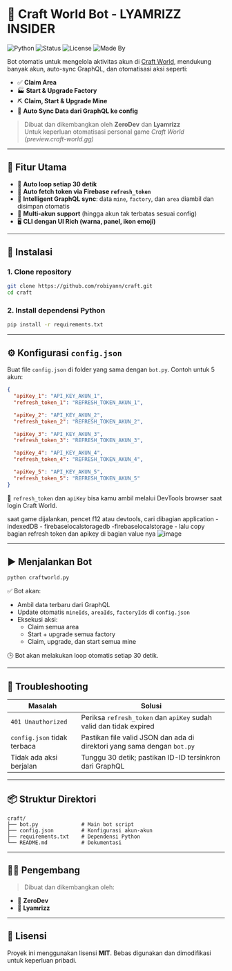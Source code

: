 # 💠 Craft World Bot - LYAMRIZZ INSIDER

![Python](https://img.shields.io/badge/Python-3.8%2B-blue?logo=python)
![Status](https://img.shields.io/badge/status-stable-success)
![License](https://img.shields.io/badge/license-MIT-green)
![Made By](https://img.shields.io/badge/created%20by-ZeroDev%20%26%20Lyamrizz-magenta)

Bot otomatis untuk mengelola aktivitas akun di [Craft World](https://preview.craft-world.gg), mendukung banyak akun, auto-sync GraphQL, dan otomatisasi aksi seperti:

- ✅ **Claim Area**
- 🏭 **Start & Upgrade Factory**
- ⛏️ **Claim, Start & Upgrade Mine**
- 🔄 **Auto Sync Data dari GraphQL ke config**

> Dibuat dan dikembangkan oleh **ZeroDev** dan **Lyamrizz**  
> Untuk keperluan otomatisasi personal game *Craft World (preview.craft-world.gg)*

---

## 🔧 Fitur Utama

- 🔁 **Auto loop setiap 30 detik**
- 🔑 **Auto fetch token via Firebase `refresh_token`**
- 🧠 **Intelligent GraphQL sync**: data `mine`, `factory`, dan `area` diambil dan disimpan otomatis
- 👥 **Multi-akun support** (hingga akun tak terbatas sesuai config)
- 🖥️ **CLI dengan UI Rich (warna, panel, ikon emoji)**

---

## 🚀 Instalasi

### 1. Clone repository

```bash
git clone https://github.com/robiyann/craft.git
cd craft
```

### 2. Install dependensi Python

```bash
pip install -r requirements.txt
```

---

## ⚙️ Konfigurasi `config.json`

Buat file `config.json` di folder yang sama dengan `bot.py`. Contoh untuk 5 akun:

```json
{
  "apiKey_1": "API_KEY_AKUN_1",
  "refresh_token_1": "REFRESH_TOKEN_AKUN_1",

  "apiKey_2": "API_KEY_AKUN_2",
  "refresh_token_2": "REFRESH_TOKEN_AKUN_2",

  "apiKey_3": "API_KEY_AKUN_3",
  "refresh_token_3": "REFRESH_TOKEN_AKUN_3",

  "apiKey_4": "API_KEY_AKUN_4",
  "refresh_token_4": "REFRESH_TOKEN_AKUN_4",

  "apiKey_5": "API_KEY_AKUN_5",
  "refresh_token_5": "REFRESH_TOKEN_AKUN_5"
}
```

📌 `refresh_token` dan `apiKey` bisa kamu ambil melalui DevTools browser saat login Craft World.

saat game dijalankan, pencet f12 atau devtools, cari dibagian application - indexedDB - firebaselocalstoragedb -firebaselocalstorage - lalu copy bagian refresh token dan apikey di bagian value nya
![image](https://github.com/user-attachments/assets/57cc7fbc-c92f-490d-b74c-aea5645dac17)

---

## ▶️ Menjalankan Bot

```bash
python craftworld.py
```

✅ Bot akan:
- Ambil data terbaru dari GraphQL
- Update otomatis `mineIds`, `areaIds`, `factoryIds` di `config.json`
- Eksekusi aksi:
  - Claim semua area
  - Start + upgrade semua factory
  - Claim, upgrade, dan start semua mine

🕒 Bot akan melakukan loop otomatis setiap 30 detik.

---

## 🧩 Troubleshooting

| Masalah                                   | Solusi                                                                 |
|-------------------------------------------|------------------------------------------------------------------------|
| `401 Unauthorized`                        | Periksa `refresh_token` dan `apiKey` sudah valid dan tidak expired     |
| `config.json` tidak terbaca               | Pastikan file valid JSON dan ada di direktori yang sama dengan `bot.py`|
| Tidak ada aksi berjalan                   | Tunggu 30 detik; pastikan ID-ID tersinkron dari GraphQL               |

---

## 📦 Struktur Direktori

```
craft/
├── bot.py              # Main bot script
├── config.json         # Konfigurasi akun-akun
├── requirements.txt    # Dependensi Python
└── README.md           # Dokumentasi
```

---

## 👨‍💻 Pengembang

> Dibuat dan dikembangkan oleh:
- 🧠 **ZeroDev**
- 🔮 **Lyamrizz**

---

## 📃 Lisensi

Proyek ini menggunakan lisensi **MIT**. Bebas digunakan dan dimodifikasi untuk keperluan pribadi.
